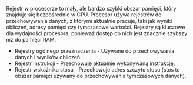 Rejestr w procesorze to mały, ale bardzo szybki obszar pamięci, który znajduje się bezpośrednio w CPU. Procesor używa rejestrów do przechowywania danych, z którymi aktualnie pracuje, taki jak wyniki obliczeń, adresy pamięci czy tymczasowe wartości. Rejestry są kluczowe dla wydajności procesora, ponieważ dostęp do nich jest znacznie szybszy niż do pamięci RAM.

- Rejestry ogólnego przeznaczenia - Używane do przechowywania danych i wyników obliczeń.
- Rejestr instrukcji - Przechowuje aktualnie wykonywaną instrukcję.
- Rejestr wskaźnika stosu - Przechowuje adres szczytu stosu (stos to obszar pamięci używany do przechowywania tymczasowych danych).

